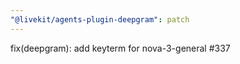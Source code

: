 ```yaml
---
"@livekit/agents-plugin-deepgram": patch
---
```


fix(deepgram): add keyterm for nova-3-general #337
